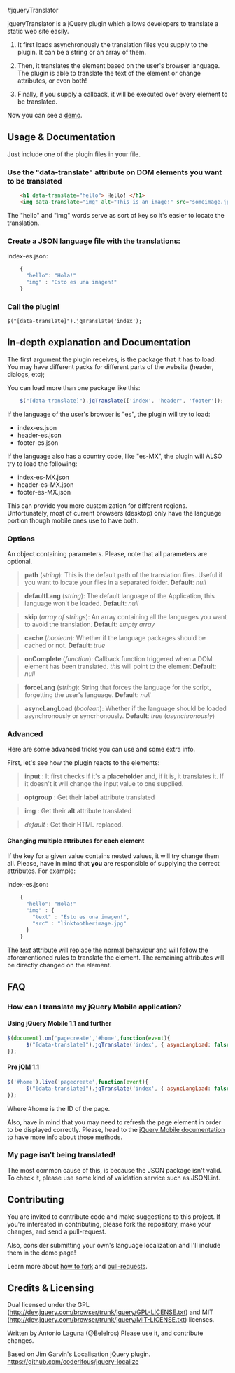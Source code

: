 #jqueryTranslator

jqueryTranslator is a jQuery plugin which allows developers to translate a static web site easily. 

1.   It first loads asynchronously the translation files you supply to the plugin. It can be a string or an array of them.

1.   Then, it translates the element based on the user's browser language. The plugin is able to translate the text of the element or change attributes, or even both!

1.   Finally, if you supply a callback, it will be executed over every element to be translated.

Now you can see a [demo](http://belelros.github.com/jqueryTranslator/).

## Usage & Documentation

Just include one of the plugin files in your file. 

### Use the "data-translate" attribute on DOM elements you want to be translated

```html
    <h1 data-translate="hello"> Hello! </h1>
    <img data-translate="img" alt="This is an image!" src="someimage.jpg" />
```

The "hello" and "img" words serve as sort of key so it's easier to locate the translation.

### Create a JSON language file with the translations:

index-es.json:

```javascript
    {
      "hello": "Hola!"
      "img" : "Esto es una imagen!"
    }
```
    
### Call the plugin!

    $("[data-translate]").jqTranslate('index');
    
## In-depth explanation and Documentation

The first argument the plugin receives, is the package that it has to load. You may have different packs for different parts of the website (header, dialogs, etc);

You can load more than one package like this:

```javascript
    $("[data-translate]").jqTranslate(['index', 'header', 'footer']);
```

If the language of the user's browser is "es", the plugin will try to load:

* index-es.json
* header-es.json
* footer-es.json

If the language also has a country code, like "es-MX", the plugin will ALSO try to load the following:

* index-es-MX.json
* header-es-MX.json
* footer-es-MX.json

This can provide you more customization for different regions. Unfortunately, most of current browsers (desktop) only have the language portion though mobile ones use to have both.

### Options

An object containing parameters. Please, note that all parameters are optional. 

>  **path** (*string*): This is the default path of the translation files. Useful if you want to locate your files in a separated folder. **Default**: *null*  

> **defaultLang** (*string*): The default language of the Application, this language won't be loaded. **Default**: *null*

> **skip**	(*array of strings*):  An array containing all the languages you want to avoid the translation. **Default**: *empty array*

> **cache** (*boolean*): Whether if the language packages should be cached or not. **Default**: *true*

> **onComplete** (*function*): Callback function triggered when a DOM element has been translated. *this* will point to the element.**Default**: *null*

> **forceLang** (*string*): String that forces the language for the script, forgetting the user's language. **Default**: *null*

> **asyncLangLoad** (*boolean*): Whether if the language should be loaded asynchronously or syncrhonously. **Default**: *true* (*asynchronously*)

### Advanced

Here are some advanced tricks you can use and some extra info.

First, let's see how the plugin reacts to the elements:

>  **input** : It first checks if it's a **placeholder** and, if it is, it translates it. If it doesn't it will change the input value to one supplied. 

>  **optgroup** : Get their **label** attribute translated

>  **img** : Get their **alt** attribute translated

>  *default* : Get their HTML replaced.

#### Changing multiple attributes for each element

If the key for a given value contains nested values, it will try change them all. Please, have in mind that **you** are responsible of supplying the correct attributes. For example:

index-es.json:

```javascript
    {
      "hello": "Hola!"
      "img" : {
      	"text" : "Esto es una imagen!",
      	"src" : "linktootherimage.jpg"
      }
    }
```

The *text* attribute will replace the normal behaviour and will follow the aforementioned rules to translate the element. The remaining attributes will be directly changed on the element.

## FAQ

### How can I translate my jQuery Mobile application?

#### Using jQuery Mobile 1.1 and further

```javascript
$(document).on('pagecreate','#home',function(event){
      $("[data-translate]").jqTranslate('index', { asyncLangLoad: false });
});
```
#### Pre jQM 1.1

```javascript
$('#home').live('pagecreate',function(event){
      $("[data-translate]").jqTranslate('index', { asyncLangLoad: false });
});
```

Where #home is the ID of the page.

Also, have in mind that you may need to refresh the page element in order to be displayed correctly. Please, head to the [jQuery Mobile documentation](http://jquerymobile.com/demos/1.1.0/index.html) to have more info about those methods.

### My page isn't being translated!

The most common cause of this, is because the JSON package isn't valid. To check it, please use some kind of validation service such as JSONLint.

## Contributing

You are invited to contribute code and make suggestions to this project. If you're interested in contributing, please fork the repository, make your changes, and send a pull-request.

Also, consider submitting your own's language localization and I'll include them in the demo page!

Learn more about [how to fork](http://help.github.com/fork-a-repo/) and
[pull-requests](http://help.github.com/pull-requests/).

## Credits & Licensing

Dual licensed under the GPL (http://dev.jquery.com/browser/trunk/jquery/GPL-LICENSE.txt) and MIT (http://dev.jquery.com/browser/trunk/jquery/MIT-LICENSE.txt) licenses.

Written by Antonio Laguna (@Belelros)
Please use it, and contribute changes.

Based on Jim Garvin's Localisation jQuery plugin.
https://github.com/coderifous/jquery-localize
